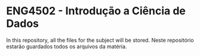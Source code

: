 # ENG4502 - Introdução a Ciência de Dados
In this repository, all the files for the subject will be stored.
Neste repositório estarão guardados todos os arquivos da matéria.